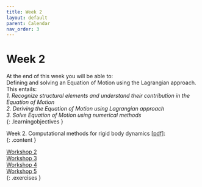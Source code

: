```yaml
---
title: Week 2
layout: default
parent: Calendar
nav_order: 3
---
```


# Week 2

At the end of this week you will be able to: <br>
Defining and solving an Equation of Motion using the Lagrangian approach. This entails:<br>
<i>1. Recognize structural elements and understand their contribution in the Equation of Motion</i><br>
<i>2. Deriving the Equation of Motion using Lagrangian approach</i> <br>
<i>3. Solve Equation of Motion using numerical methods</i><br>
{: .learningobjectives }

Week 2. Computational methods for rigid body dynamics [[pdf]](https://surfdrive.surf.nl/files/index.php/s/Jm8e95QGRS97bDq/download?path=%2FWeek2&files=2_1_Dynamics_of_rigid_bodies.pdf):<br>
{: .content }

[Workshop 2](https://teachbooks.tudelft.nl/computational-modelling/dynamics/Exercises/ode_solvers_workshops/Workshop_Linearizing_EOM.html)<br>
[Workshop 3](https://teachbooks.tudelft.nl/computational-modelling/dynamics/Exercises/ode_solvers_workshops/Workshop_EOM_Pendulum.html)<br>
[Workshop 4](https://teachbooks.tudelft.nl/computational-modelling/dynamics/Exercises/ode_solvers_workshops/Workshop_EOM_2DOF.html)<br>
[Workshop 5](https://teachbooks.tudelft.nl/computational-modelling/dynamics/Exercises/ode_solvers_workshops/Workshop_EOM_4DOF.html)<br>
{: .exercises }
